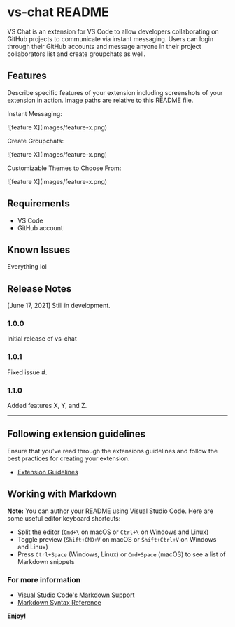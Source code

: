 # vs-chat README

VS Chat is an extension for VS Code to allow developers collaborating on GitHub projects to communicate via instant messaging.  Users can login through their GitHub accounts and message anyone in their project collaborators list and create groupchats as well.

## Features

Describe specific features of your extension including screenshots of your extension in action. Image paths are relative to this README file.

Instant Messaging:

\!\[feature X\]\(images/feature-x.png\)

Create Groupchats:

\!\[feature X\]\(images/feature-x.png\)

Customizable Themes to Choose From:

\!\[feature X\]\(images/feature-x.png\)



## Requirements

- VS Code
- GitHub account

## Known Issues

Everything lol

## Release Notes

[June 17, 2021] Still in development.

### 1.0.0

Initial release of vs-chat

### 1.0.1

Fixed issue #.

### 1.1.0

Added features X, Y, and Z.

-----------------------------------------------------------------------------------------------------------
## Following extension guidelines

Ensure that you've read through the extensions guidelines and follow the best practices for creating your extension.

* [Extension Guidelines](https://code.visualstudio.com/api/references/extension-guidelines)

## Working with Markdown

**Note:** You can author your README using Visual Studio Code.  Here are some useful editor keyboard shortcuts:

* Split the editor (`Cmd+\` on macOS or `Ctrl+\` on Windows and Linux)
* Toggle preview (`Shift+CMD+V` on macOS or `Shift+Ctrl+V` on Windows and Linux)
* Press `Ctrl+Space` (Windows, Linux) or `Cmd+Space` (macOS) to see a list of Markdown snippets

### For more information

* [Visual Studio Code's Markdown Support](http://code.visualstudio.com/docs/languages/markdown)
* [Markdown Syntax Reference](https://help.github.com/articles/markdown-basics/)

**Enjoy!**
